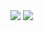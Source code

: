 <img src="https://cdn.discordapp.com/attachments/1067589831904997457/1067610219485601842/image.png">
<img src="https://cdn.discordapp.com/attachments/1067589831904997457/1067610201831788604/image.png">
